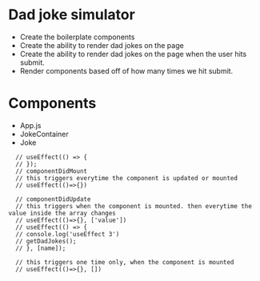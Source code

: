 # Dad joke simulator

- Create the boilerplate components
- Create the ability to render dad jokes on the page
- Create the ability to render dad jokes on the page when the user hits submit.
- Render components based off of how many times we hit submit.

# Components

- App.js
- JokeContainer
- Joke

```
  // useEffect(() => {
  // });
  // componentDidMount
  // this triggers everytime the component is updated or mounted
  // useEffect(()=>{})

  // componentDidUpdate
  // this triggers when the component is mounted. then everytime the value inside the array changes
  // useEffect(()=>{}, ['value'])
  // useEffect(() => {
  // console.log('useEffect 3')
  // getDadJokes();
  // }, [name]);

  // this triggers one time only, when the component is mounted
  // useEffect(()=>{}, [])
```
